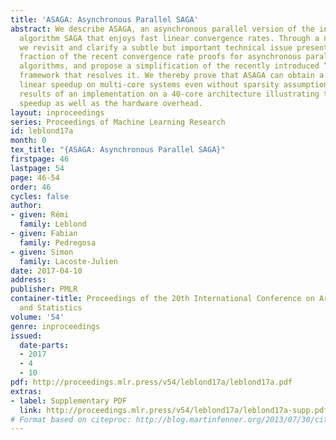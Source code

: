 ```yaml
---
title: 'ASAGA: Asynchronous Parallel SAGA'
abstract: We describe ASAGA, an asynchronous parallel version of the incremental gradient
  algorithm SAGA that enjoys fast linear convergence rates. Through a novel perspective,
  we revisit and clarify a subtle but important technical issue present in a large
  fraction of the recent convergence rate proofs for asynchronous parallel optimization
  algorithms, and propose a simplification of the recently introduced “perturbed iterate”
  framework that resolves it. We thereby prove that ASAGA can obtain a theoretical
  linear speedup on multi-core systems even without sparsity assumptions. We present
  results of an implementation on a 40-core architecture illustrating the practical
  speedup as well as the hardware overhead.
layout: inproceedings
series: Proceedings of Machine Learning Research
id: leblond17a
month: 0
tex_title: "{ASAGA: Asynchronous Parallel SAGA}"
firstpage: 46
lastpage: 54
page: 46-54
order: 46
cycles: false
author:
- given: Rémi
  family: Leblond
- given: Fabian
  family: Pedregosa
- given: Simon
  family: Lacoste-Julien
date: 2017-04-10
address: 
publisher: PMLR
container-title: Proceedings of the 20th International Conference on Artificial Intelligence
  and Statistics
volume: '54'
genre: inproceedings
issued:
  date-parts:
  - 2017
  - 4
  - 10
pdf: http://proceedings.mlr.press/v54/leblond17a/leblond17a.pdf
extras:
- label: Supplementary PDF
  link: http://proceedings.mlr.press/v54/leblond17a/leblond17a-supp.pdf
# Format based on citeproc: http://blog.martinfenner.org/2013/07/30/citeproc-yaml-for-bibliographies/
---
```

